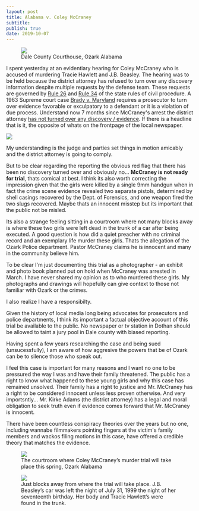 ```yaml
---
layout: post
title: Alabama v. Coley McCraney
subtitle: 
publish: true
date: 2019-10-07
---
```


<figure>
<img src="https://jonbcarroll.s3.us-east-2.amazonaws.com/20191007-DSCF2349+copy.jpg">
<figcaption> Dale County Courthouse, Ozark Alabama</figcaption>
</figure>
I spent yesterday at an evidentiary hearing for Coley McCraney who is accused of murdering Tracie Hawlett and J.B. Beasley. The hearing was to be held because the district attorney has refused to turn over any discovery information despite multiple requests by the defense team. These requests are governed by <a href="http://judicial.alabama.gov/docs/library/rules/CV26.pdf"> Rule 26</a> and <a href= "http://judicial.alabama.gov/docs/library/rules/CV34.pdf">Rule 34</a> of the state rules of civil procedure. 
A 1963 Supreme court case <a href="https://en.wikipedia.org/wiki/Brady_disclosure"> Brady v. Maryland</a> requires a prosecutor to turn over evidence favorable or exculpatory to a defendant or it is a violation of due process. Understand now 7 months since McCraney's arrest the district attorney <u>has not turned over any discovery / evidence</u>. If there is a headline that is it, the opposite of whats on the frontpage of the local newspaper.
<p>
<img src="https://jonbcarroll.s3.us-east-2.amazonaws.com/20191008-DothanEagle1.jpg">
<p>My understanding is the judge and parties set things in motion amicably and the district attorney is going to comply. 
 <p>
   <p>But to be clear regarding the reporting the obvious red flag that there has been no discovery turned over and obviously no... <strong>McCraney is not ready for trial</strong>, thats comical at best. I think its also worth correcting the impression given that the girls were killed by a single 9mm handgun when in fact the crime scene evidence revealed two separate pistols, determined by shell casings recovered by the Dept. of Forensics, and one weapon fired the two slugs recovered. Maybe thats an innocent misstep but its important that the public not be misled.
 
 <p> Its also a strange feeling sitting in a courtroom where not many blocks away is where these two girls were left dead in the trunk of a car after being executed. A good question is how did a quiet preacher with no criminal record and an exemplary life murder these girls. Thats the allegation of the Ozark Police department. Pastor McCraney claims he is innocent and many in the community believe him.
 <p>
To be clear I'm just documenting this trial as a photographer - an exhibit and photo book planned put on hold when McCraney was arrested in March. I have never shared my opinion as to who murdered these girls. My photographs and drawings will hopefully can give context to those not familiar with Ozark or the crimes. 

<p>I also realize I have a responsibilty.

<p> Given the history of local media long being advocates for prosecutors and police departments, I think its important a factual objective account of this trial be available to the public. No newspaper or tv station in Dothan should be allowed to taint a jury pool in Dale county with biased reporting. 
 <p>
Having spent a few years researching the case and being sued (unsucessfully), I am aware of how aggresive the powers that be of Ozark can be to silence those who speak out. 
<p>
I feel this case is important for many reasons and I want no one to be pressured the way I was and have their family threatened. The public has a right to know what happened to these young girls and why this case has remained unsolved. Their family has a right to justice and Mr. McCraney has a right to be considered innocent unless less proven otherwise. And very importsntly... Mr. Kirke Adams (the district attorney) has a legal and moral obligation to seek truth even if evidence comes forward that Mr. McCraney is innocent.

  There have been countless conspiracy theories over the years but no one, including wannabe filmmakers pointing fingers at the victim's family members and wackos filing motions in this case, have offered a credible theory that matches the evidence. 


 
<figure>
<img src="https://jonbcarroll.s3.us-east-2.amazonaws.com/20191007-DSCF2342+copy.jpg">
<figcaption> The courtroom where Coley McCraney’s murder trial will take place this spring, Ozark Alabama</figcaption>
</figure>

<figure>
<img src="https://jonbcarroll.s3.us-east-2.amazonaws.com/20191007-DSCF2407+copy.jpg">
<figcaption> Just blocks away from where the trial will take place. J.B. Beasley’s car was left the night of July 31, 1999 the night of her seventeenth birthday. Her body and Tracie Hawlett’s were found in the trunk.</figcaption>
</figure>
